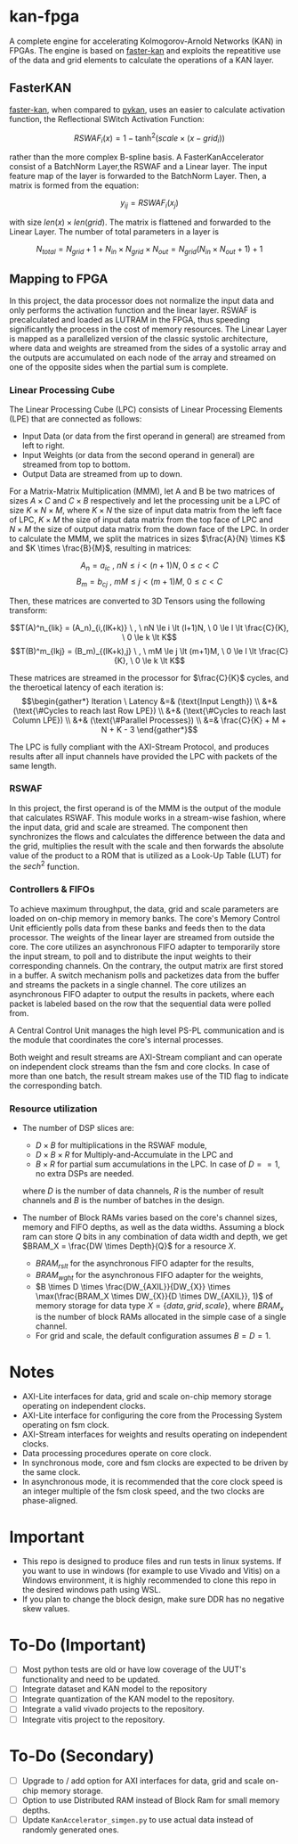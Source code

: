 # kan-fpga

A complete engine for accelerating Kolmogorov-Arnold Networks (KAN) in FPGAs. The engine is based on [faster-kan](https://github.com/AthanasiosDelis/faster-kan) and exploits the repeatitive use of the data and grid elements to calculate the operations of a KAN layer. 

## FasterKAN
[faster-kan](https://github.com/AthanasiosDelis/faster-kan), when compared to [pykan](), uses an easier to calculate activation function, the Reflectional SWitch Activation Function:  

$$RSWAF_i(x) = 1 - \tanh^2\left(scale\times(x-grid_i)\right)$$

rather than the more complex B-spline basis. A FasterKanAccelerator consist of a BatchNorm Layer,the RSWAF and a Linear layer. The input feature map of the layer is forwarded to the BatchNorm Layer. Then, a matrix is formed from the equation:

$$ y_{ij} = RSWAF_i(x_j) $$

with size $len(x) \times len(grid)$. The matrix is flattened and forwarded to the Linear Layer. The number of total parameters in a layer is

$$ N_{total} = N_{grid} + 1 + N_{in} \times N_{grid} \times N_{out} = N_{grid} (N_{in}\times N_{out}+1) +1 $$

## Mapping to FPGA
In this project, the data processor does not normalize the input data 
and only performs the activation function and the linear layer.
RSWAF is precalculated and loaded as LUTRAM in the FPGA, 
thus speeding significantly the process in the cost of memory resources.
The Linear Layer is mapped as a parallelized version of the classic systolic architecture, 
where data and weights are streamed from the sides of a systolic array 
and the outputs are accumulated on each node of the array 
and streamed on one of the opposite sides when the partial sum is complete.

### Linear Processing Cube
The Linear Processing Cube (LPC) consists of Linear Processing Elements (LPE)
that are connected as follows:

- Input Data (or data from the first operand in general) are streamed from left to right.
- Input Weights (or data from the second operand in general) are streamed from top to bottom.
- Output Data are streamed from up to down.

For a Matrix-Matrix Multiplication (MMM), let A and B be two matrices 
of sizes $A \times C$ and $C \times B$ respectively 
and let the processing unit be a LPC of size $K \times N \times M$, 
where $K \times N$ the size of input data matrix from the left face of LPC, 
$K \times M$ the size of input data matrix from the top face of LPC and  
$N \times M$ the size of output data matrix from the down face of the LPC.
In order to calculate the MMM, 
we split the matrices in sizes $\frac{A}{N} \times K$ and $K \times \frac{B}{M}$, 
resulting in matrices:

$$A_n = a_{ic} \ , \ nN \le i \lt (n+1)N, \ 0 \le c \lt C$$ 
$$B_m = b_{cj} \ , \ mM \le j \lt (m+1)M, \ 0 \le c \lt C$$

Then, these matrices are converted to 3D Tensors using the following transform:

$$T(A)^n_{lik} = (A_n)_{i,(lK+k)} \ , \ nN \le i \lt (l+1)N, \ 0 \le l \lt \frac{C}{K}, \ 0 \le k \lt K$$
$$T(B)^m_{lkj} = (B_m)_{(lK+k),j} \ , \ mM \le j \lt (m+1)M, \ 0 \le l \lt \frac{C}{K}, \ 0 \le k \lt K$$

These matrices are streamed in the processor for $\frac{C}{K}$ cycles, 
and the theroetical latency of each iteration is:
$$\begin{gather*}
Iteration \ Latency &=& (\text{Input Length})  \\
                    &+& (\text{\#Cycles to reach last Row LPE})  \\
                    &+& (\text{\#Cycles to reach last Column LPE})  \\
                    &+& (\text{\#Parallel Processes})  \\
                    &=& \frac{C}{K} + M + N + K - 3
\end{gather*}$$

The LPC is fully compliant with the AXI-Stream Protocol, and produces results after all input channels
have provided the LPC with packets of the same length. 

### RSWAF
In this project, the first operand is of the MMM is the output of the module that calculates RSWAF.
This module works in a stream-wise fashion, where the input data, grid and scale are streamed.
The component then synchronizes the flows and calculates the difference between the data and the grid,
multiplies the result with the scale and 
then forwards the absolute value of the product to a ROM that is utilized as a Look-Up Table (LUT) for the
$sech^2$ function.

### Controllers & FIFOs
To achieve maximum throughput, the data, grid and scale parameters are loaded on on-chip memory in memory banks.
The core's Memory Control Unit efficiently polls data from these banks and feeds then to the data processor.
The weights of the linear layer are streamed from outside the core.
The core utilizes an asynchronous FIFO adapter to temporarily store the input stream, to poll 
and to distribute the input weights to their corresponding channels. 
On the contrary, the output matrix are first stored in a buffer.
A switch mechanism polls and packetizes data from the buffer and 
streams the packets in a single channel.
The core utilizes an asynchronous FIFO adapter to output the results in packets,
where each packet is labeled based on the row that the sequential data were polled from. 

A Central Control Unit manages the high level PS-PL communication 
and is the module that coordinates the core's internal processes.

Both weight and result streams are AXI-Stream compliant and can operate on independent clock
streams than the fsm and core clocks. 
In case of more than one batch,
the result stream makes use of the TID flag to indicate the corresponding batch.

### Resource utilization
- The number of DSP slices are:
    - $D \times B$ for multiplications in the RSWAF module,
    - $D \times B \times R$ for Multiply-and-Accumulate in the LPC and
    - $B \times R$ for partial sum accumulations in the LPC. In case of $D == 1$, no extra DSPs are needed.

    where $D$ is the number of data channels, 
    $R$ is the number of result channels 
    and $B$ is the number of batches in the design.
- The number of Block RAMs varies based on the core's channel sizes, memory and FIFO depths, as well as the data widths. Assuming a block ram can store $Q$ bits in any combination of data width and depth, we get $BRAM_X = \frac{DW \times Depth}{Q}$ for a resource $X$.
    - $BRAM_{rslt}$ for the asynchronous FIFO adapter for the results,
    - $BRAM_{wght}$ for the asynchronous FIFO adapter for the weights,
    - $B \times D \times \frac{DW_{AXIL}}{DW_{X}} \times \max(\frac{BRAM_X \times DW_{X}}{D \times DW_{AXIL}}, 1)$ of memory storage for data type $X = \{data,grid,scale\}$, 
        where $BRAM_{x}$ is the number of block RAMs allocated in the simple case of a single channel.
    - For grid and scale, the default configuration assumes $B=D=1$.

# Notes
- AXI-Lite interfaces for data, grid and scale on-chip memory storage operating on independent clocks.
- AXI-Lite interface for configuring the core from the Processing System operating on fsm clock.
- AXI-Stream interfaces for weights and results operating on independent clocks.
- Data processing procedures operate on core clock.
- In synchronous mode, core and fsm clocks are expected to be driven by the same clock.
- In asynchronous mode, it is recommended that the core clock speed is an integer multiple of the fsm closk speed, and the two clocks are phase-aligned.

# Important
- This repo is designed to produce files and run tests in linux systems. 
    If you want to use in windows (for example to use Vivado and Vitis) on a Windows environment, 
    it is highly recommended to clone this repo in the desired windows path using WSL.
- If you plan to change the block design, make sure DDR has no negative skew values.

# To-Do (Important)
- [ ] Most python tests are old or have low coverage of the UUT's functionality and need to be updated. 
- [ ] Integrate dataset and KAN model to the repository
- [ ] Integrate quantization of the KAN model to the repository. 
- [ ] Integrate a valid vivado projects to the repository.
- [ ] Integrate vitis project to the repository.

# To-Do (Secondary)
- [ ] Upgrade to / add option for AXI interfaces for data, grid and scale on-chip memory storage.
- [ ] Option to use Distributed RAM instead of Block Ram for small memory depths.
- [ ] Update `KanAccelerator_simgen.py` to use actual data instead of randomly generated ones.